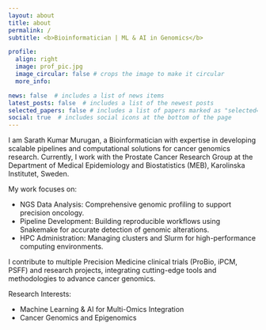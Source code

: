 ```yaml
---
layout: about
title: about
permalink: /
subtitle: <b>Bioinformatician | ML & AI in Genomics</b> 

profile:
  align: right
  image: prof_pic.jpg
  image_circular: false # crops the image to make it circular
  more_info: 

news: false  # includes a list of news items
latest_posts: false  # includes a list of the newest posts
selected_papers: false # includes a list of papers marked as "selected={true}"
social: true  # includes social icons at the bottom of the page
---
```



I am Sarath Kumar Murugan, a Bioinformatician with expertise in developing scalable pipelines and computational solutions for cancer genomics research. Currently, I work with the Prostate Cancer Research Group at the Department of Medical Epidemiology and Biostatistics (MEB), Karolinska Institutet, Sweden.

My work focuses on:

  - NGS Data Analysis: Comprehensive genomic profiling to support precision oncology.
  - Pipeline Development: Building reproducible workflows using Snakemake for accurate detection of genomic alterations.
  - HPC Administration: Managing clusters and Slurm for high-performance computing environments.

I contribute to multiple Precision Medicine clinical trials (ProBio, iPCM, PSFF) and research projects, integrating cutting-edge tools and methodologies to advance cancer genomics.

Research Interests:
  - Machine Learning & AI for Multi-Omics Integration
  - Cancer Genomics and Epigenomics

